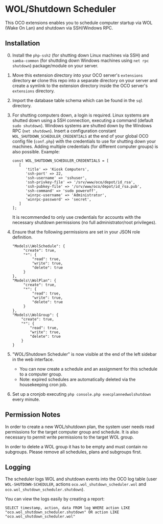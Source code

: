 # WOL/Shutdown Scheduler
This OCO extensions enables you to schedule computer startup via WOL (Wake On Lan) and shutdown via SSH/Windows RPC.

## Installation
0. Install the `php-ssh2` (for shutting down Linux machines via SSH) and `samba-common` (for shuttding down Windows machines using `net rpc shutdown`) package/module on your server.

1. Move this extension directory into your OCO server's `extensions` directory **or** clone this repo into a separate directory on your server and create a symlink to the extension directory inside the OCO server's `extensions` directory.

2. Import the database table schema which can be found in the `sql` directory.

3. For shutting computers down, a login is required. Linux systems are shutted down using a SSH connection, executing a command (default `sudo shutdown`). Windows systems are shutted down by the Windows RPC (`net shutdown`). Insert a configuration constant `WOL_SHUTDOWN_SCHEDULER_CREDENTIALS` at the end of your global OCO config file (`conf.php`) with the credentials to use for shutting down your machines. Adding multiple credentials (for different computer groups) is also possible. Example:
   ```
   const WOL_SHUTDOWN_SCHEDULER_CREDENTIALS = [
      [
         'title' => 'Kiosk Computers',
         'ssh-port' => 22,
         'ssh-username' => 'sshuser',
         'ssh-privkey-file' => '/srv/www/oco/depot/id_rsa',
         'ssh-pubkey-file' => '/srv/www/oco/depot/id_rsa.pub',
         'ssh-command' => 'sudo poweroff',
         'winrpc-username' => 'Administrator',
         'winrpc-password' => 'secret',
      ]
   ];
   ```
   It is recommended to only use credentials for accounts with the necessary shutdown permissions (no full administrator/root privileges).

4. Ensure that the following permissions are set in your JSON role definition.
   ```
   "Models\\WolSchedule": {
        "create": true,
        "*": {
            "read": true,
            "write": true,
            "delete": true
        }
   },
   "Models\\WolPlan": {
        "create": true,
        "*": {
            "read": true,
            "write": true,
            "delete": true
        }
   },
   "Models\\WolGroup": {
       "create": true,
       "*": {
           "read": true,
           "write": true,
           "delete": true
       }
   }
   ```

5. "WOL/Shutdown Scheduler" is now visible at the end of the left sidebar in the web interface.
   - You can now create a schedule and an assignment for this schedule to a computer group.
   - Note: expired schedules are automatically deleted via the housekeeping cron job.

6. Set up a cronjob executing `php console.php execplannedwolshutdown` every minute.

## Permission Notes
In order to create a new WOL/shutdown plan, the system user needs read permissions for the target computer group and schedule. It is also necessary to permit write permissions to the target WOL group.

In order to delete a WOL group it has to be empty and must contain no subgroups. Please remove all schedules, plans and subgroups first.

## Logging
The scheduler logs WOL and shutdown events into the OCO log table (user `WOL-SHUTDOWN-SCHEDULER`, actions `oco.wol_shutdown_scheduler.wol` and `oco.wol_shutdown_scheduler.shutdown`).

You can view the logs easily by creating a report:
```
SELECT timestamp, action, data FROM log WHERE action LIKE "oco.wol_shutdown_scheduler.shutdown" OR action LIKE "oco.wol_shutdown_scheduler.wol"
```
